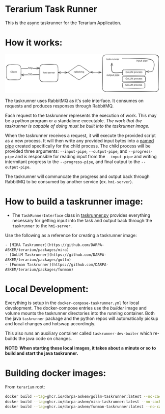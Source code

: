 # Terarium Task Runner

This is the async taskrunner for the Terarium Application.

# How it works:

![](diagram.svg)

The taskrunner uses RabbitMQ as it's sole interface. It consumes on requests and produces responses through RabbitMQ.

Each request to the taskrunner represents the execution of work. This may be a python program or a standalone executable. *The work that the taskrunner is capable of doing must be built into the taskrunner image.*

When the taskrunner receives a request, it will execute the provided script as a new process. It will then write any provided input bytes into a [named pipe](https://en.wikipedia.org/wiki/Named_pipe) created specifically for the child process. The child process will be provided three arguments: `--input-pipe`, `--output-pipe`, and `--progress-pipe` and is responsible for reading input from the `--input-pipe` and writing intermitant progress to the `--progress-pipe`, and final output to the `--output-pipe`.

The taskrunner will communcate the progress and output back through RabbitMQ to be consumed by another service (ex. `hmi-server`).

# How to build a taskrunner image:

- The `TaskRunnerInterface` class in [taskrunner.py](./taskrunner.py) provides everything necessary for getting input into the task and output back through
the `taskrunner` to the `hmi-server`.

Use the following as a reference for creating a taskrunner image:

    - [MIRA Taskrunner](https://github.com/DARPA-ASKEM/terarium/packages/mira)
    - [GoLLM Taskrunner](https://github.com/DARPA-ASKEM/terarium/packages/gollm)
    - [Funman Taskrunner](https://github.com/DARPA-ASKEM/terarium/packages/funman)

# Local Development:

Everything is setup in the `docker-compose-taskrunner.yml` for local development. The docker-compose entries use the *builder* image and volume mounts the taskrunner directories into the running container. Both the java `taskrunner` package and the python repos will automatically pickup and local changes and hotswap accordingly.

This also runs an auxiliary container called `taskrunner-dev-builer` which re-builds the java code on changes.

**NOTE: When starting these local images, it takes about a minute or so to build and start the java taskrunner.**

# Building docker images:

From `terarium` root:

```sh
docker build --tag=ghcr.io/darpa-askem/gollm-taskrunner:latest --no-cache --file=./packages/gollm/Dockerfile .
docker build --tag=ghcr.io/darpa-askem/mira-taskrunner:latest --no-cache --file=./packages/mira/Dockerfile .
docker build --tag=ghcr.io/darpa-askem/funman-taskrunner:latest --no-cache --file=./packages/funman/Dockerfile .
```
